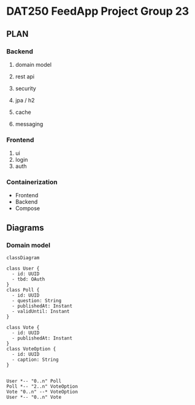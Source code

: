# DAT250 FeedApp Project Group 23

## PLAN
### Backend
1. domain model
2. rest api
3. security

4. jpa / h2
5. cache
6. messaging

### Frontend
1. ui
2. login
3. auth

### Containerization
- Frontend
- Backend
- Compose

## Diagrams

### Domain model

```mermaid
classDiagram

class User {
  - id: UUID
  - tbd: OAuth
}
class Poll {
  - id: UUID
  - question: String
  - publishedAt: Instant
  - validUntil: Instant
}

class Vote {
  - id: UUID
  - publishedAt: Instant
}
class VoteOption {
  - id: UUID
  - caption: String
}


User *-- "0..n" Poll
Poll *-- "2..n" VoteOption
Vote "0..n" --* VoteOption
User *-- "0..n" Vote
```
